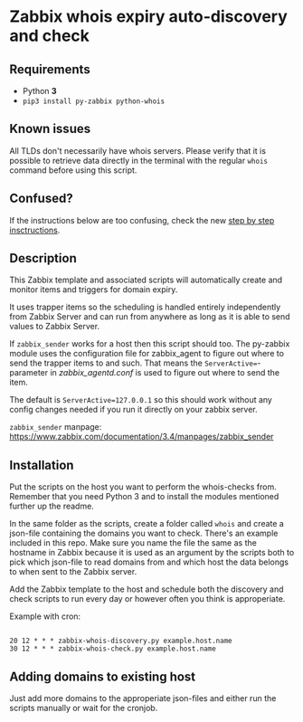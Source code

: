 # Zabbix whois expiry auto-discovery and check

## Requirements

- Python **3**
- `pip3 install py-zabbix python-whois`

## Known issues

All TLDs don't necessarily have whois servers. Please verify that it is possible to retrieve data directly in the terminal with the regular `whois` command before using this script.

## Confused?
If the instructions below are too confusing, check the new [step by step insctructions](step-by-step.md).

## Description

This Zabbix template and associated scripts will automatically create and monitor items and triggers for domain expiry.

It uses trapper items so the scheduling is handled entirely independently from Zabbix Server and can run from anywhere as long as it is able to send values to Zabbix Server.

If `zabbix_sender` works for a host then this script should too. The py-zabbix module uses the configuration file for zabbix_agent to figure out where to send the trapper items to and such. That means the `ServerActive=`-parameter in *zabbix_agentd.conf* is used to figure out where to send the item.

The default is `ServerActive=127.0.0.1` so this should work without any config changes needed if you run it directly on your zabbix server.

`zabbix_sender` manpage: <https://www.zabbix.com/documentation/3.4/manpages/zabbix_sender>

## Installation

Put the scripts on the host you want to perform the whois-checks from. Remember that you need Python 3 and to install the modules mentioned further up the readme.

In the same folder as the scripts, create a folder called `whois` and create a json-file containing the domains you want to check. There's an example included in this repo. Make sure you name the file the same as the hostname in Zabbix because it is used as an argument by the scripts both to pick which json-file to read domains from and which host the data belongs to when sent to the Zabbix server.

Add the Zabbix template to the host and schedule both the discovery and check scripts to run every day or however often you think is approperiate.

Example with cron:

```crontab

20 12 * * * zabbix-whois-discovery.py example.host.name
30 12 * * * zabbix-whois-check.py example.host.name

```

## Adding domains to existing host

Just add more domains to the approperiate json-files and either run the scripts manually or wait for the cronjob.
